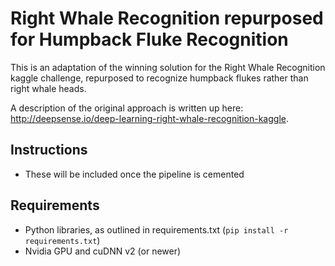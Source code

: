 # Right Whale Recognition repurposed for Humpback Fluke Recognition

This is an adaptation of the winning solution for the Right Whale Recognition kaggle challenge, repurposed to recognize humpback flukes rather than right whale heads. 

A description of the original approach is written up here: <http://deepsense.io/deep-learning-right-whale-recognition-kaggle>.

## Instructions
- These will be included once the pipeline is cemented

## Requirements
- Python libraries, as outlined in requirements.txt (`pip install -r requirements.txt`)
- Nvidia GPU and cuDNN v2 (or newer)
